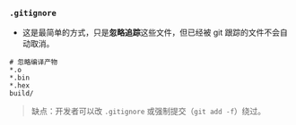 ### `.gitignore`

- 这是最简单的方式，只是**忽略追踪**这些文件，但已经被 git 跟踪的文件不会自动取消。

```
# 忽略编译产物
*.o
*.bin
*.hex
build/
```

> 缺点：开发者可以改 `.gitignore` 或强制提交（`git add -f`）绕过。